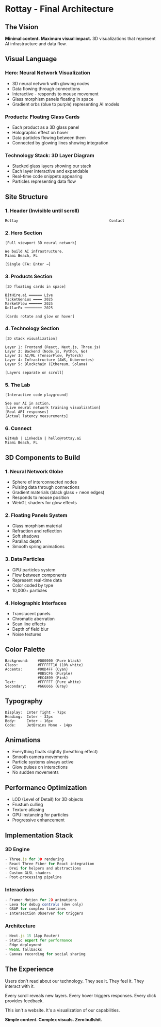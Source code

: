 # Rottay - Final Architecture

## The Vision
**Minimal content. Maximum visual impact.**
3D visualizations that represent AI infrastructure and data flow.

## Visual Language

### Hero: Neural Network Visualization
- 3D neural network with glowing nodes
- Data flowing through connections
- Interactive - responds to mouse movement
- Glass morphism panels floating in space
- Gradient orbs (blue to purple) representing AI models

### Products: Floating Glass Cards
- Each product as a 3D glass panel
- Holographic effect on hover
- Data particles flowing between them
- Connected by glowing lines showing integration

### Technology Stack: 3D Layer Diagram  
- Stacked glass layers showing our stack
- Each layer interactive and expandable
- Real-time code snippets appearing
- Particles representing data flow

## Site Structure

### 1. Header (Invisible until scroll)
```
Rottay                                          Contact
```

### 2. Hero Section
```
[Full viewport 3D neural network]

We build AI infrastructure.
Miami Beach, FL

[Single CTA: Enter →]
```

### 3. Products Section
```
[3D floating cards in space]

BitHire.ai ━━━━━━ Live
TicketGenius ━━━━ 2025
MarketFlow ━━━━━━ 2025  
DollarEx ━━━━━━━━ 2025

[Cards rotate and glow on hover]
```

### 4. Technology Section
```
[3D stack visualization]

Layer 1: Frontend (React, Next.js, Three.js)
Layer 2: Backend (Node.js, Python, Go)
Layer 3: AI/ML (TensorFlow, PyTorch)
Layer 4: Infrastructure (AWS, Kubernetes)
Layer 5: Blockchain (Ethereum, Solana)

[Layers separate on scroll]
```

### 5. The Lab
```
[Interactive code playground]

See our AI in action.
[Live neural network training visualization]
[Real API responses]
[Actual latency measurements]
```

### 6. Connect
```
GitHub | LinkedIn | hello@rottay.ai
Miami Beach, FL
```

## 3D Components to Build

### 1. Neural Network Globe
- Sphere of interconnected nodes
- Pulsing data through connections
- Gradient materials (black glass + neon edges)
- Responds to mouse position
- WebGL shaders for glow effects

### 2. Floating Panels System
- Glass morphism material
- Refraction and reflection
- Soft shadows
- Parallax depth
- Smooth spring animations

### 3. Data Particles
- GPU particles system
- Flow between components
- Represent real-time data
- Color coded by type
- 10,000+ particles

### 4. Holographic Interfaces
- Translucent panels
- Chromatic aberration
- Scan line effects
- Depth of field blur
- Noise textures

## Color Palette
```
Background:    #000000 (Pure black)
Glass:         #FFFFFF10 (10% white)
Accents:       #00D4FF (Cyan)
               #8B5CF6 (Purple)  
               #EC4899 (Pink)
Text:          #FFFFFF (Pure white)
Secondary:     #666666 (Gray)
```

## Typography
```
Display:  Inter Tight - 72px
Heading:  Inter - 32px
Body:     Inter - 16px
Code:     JetBrains Mono - 14px
```

## Animations
- Everything floats slightly (breathing effect)
- Smooth camera movements
- Particle systems always active
- Glow pulses on interactions
- No sudden movements

## Performance Optimization
- LOD (Level of Detail) for 3D objects
- Frustum culling
- Texture atlasing
- GPU instancing for particles
- Progressive enhancement

## Implementation Stack

### 3D Engine
```javascript
- Three.js for 3D rendering
- React Three Fiber for React integration
- Drei for helpers and abstractions
- Custom GLSL shaders
- Post-processing pipeline
```

### Interactions
```javascript
- Framer Motion for 2D animations
- Leva for debug controls (dev only)
- GSAP for complex timelines
- Intersection Observer for triggers
```

### Architecture
```javascript
- Next.js 15 (App Router)
- Static export for performance
- Edge deployment
- WebGL fallbacks
- Canvas recording for social sharing
```

## The Experience

Users don't read about our technology.
They see it. They feel it. They interact with it.

Every scroll reveals new layers.
Every hover triggers responses.
Every click provides feedback.

This isn't a website.
It's a visualization of our capabilities.

**Simple content. Complex visuals. Zero bullshit.**